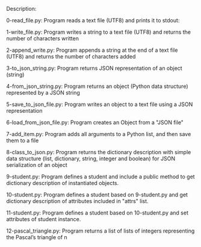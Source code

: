 Description:

0-read_file.py: Program reads a text file (UTF8) and prints it to stdout:

1-write_file.py: Program writes a string to a text file (UTF8) and returns the number of characters written

2-append_write.py: Program appends a string at the end of a text file (UTF8) and returns the number of characters added

3-to_json_string.py: Program returns JSON representation of an object (string)

4-from_json_string.py: Program returns an object (Python data structure) represented by a JSON string

5-save_to_json_file.py: Program writes an object to a text file using a JSON representation

6-load_from_json_file.py: Program creates an Object from a "JSON file"

7-add_item.py: Program adds all arguments to a Python list, and then save them to a file

8-class_to_json.py: Program returns the dictionary description with simple data structure (list, dictionary, string, integer and boolean) for JSON serialization of an object

9-student.py: Program defines a student and include a public method to get dictionary description of instantiated objects.

10-student.py: Program defines a student based on 9-student.py and get dictionary description of attributes included in "attrs" list.

11-student.py: Program defines a student based on 10-student.py and set attributes of student instance.

12-pascal_triangle.py: Program returns a list of lists of integers representing the Pascal’s triangle of n

